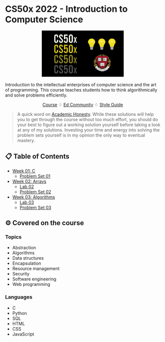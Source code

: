 # CS50x 2022 - Introduction to Computer Science

<p align="center">
	<img src="./images/cs50_cover.png" alt="logo" height="150"/>

</p>

Introduction to the intellectual enterprises of computer science and the art of programming. This course teaches students how to think algorithmically and solve problems efficiently.

<p align="center">
	<a href="https://cs50.harvard.edu/x/2022/">Course</a>
      <spacer type="horizontal"> ♢ </spacer>
	<a href="https://edstem.org/us/courses/176/discussion/">Ed Community</a>
	      <spacer type="horizontal"> ♢ </spacer>
	<a href="https://cs50.readthedocs.io/style/c/">Style Guide</a>
</p>

> A quick word on [Academic Honesty](https://cs50.harvard.edu/x/2020/honesty/). While these solutions will help you to get through the course without too much effort, you should do your best to figure out a working solution yourself before taking a look at any of my solutions. Investing your time and energy into solving the problem sets yourself is in my opinion the only way to eventual mastery.

## 📋 Table of Contents
- [Week 01: C](weeks/week_01/)
  - [Problem Set 01](weeks/week_01/p_set_01/)
- [Week 02: Arrays](weeks/week_02/)
  - [Lab 02](weeks/week_02/lab_02/)
  - [Problem Set 02](weeks/week_02/p_set_02/)
- [Week 03: Algorithms](weeks/week_03/)
  - [Lab 03](weeks/week_03/lab_03/)
  - [Problem Set 03](weeks/week_03/p_set_03/)


## ⚙️ Covered on the course
### Topics
- Abstraction
- Algorithms
- Data structures
- Encapsulation
- Resource management
- Security
- Software engineering
- Web programming
### Languages
- C
- Python
- SQL
- HTML
- CSS
- JavaScript
